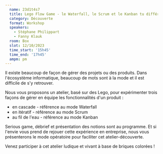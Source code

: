 ```yaml
---
  name: 23d1t4s7
  title: Lego Flow Game - le Waterfall, le Scrum et le Kanban tu différencieras !
  category: Découverte
  format: Workshop
  speakers: 
    - Stéphane Philippart
    - Fanny Klauk
  room: Box
  slot: 12/10/2023
  time_start: '15h45'
  time_end: '17h45'
  ampm: pm
---
```

Il existe beaucoup de façon de gérer des projets ou des produits.
Dans l'écosystème informatique, beaucoup de mots sont à la mode et il est difficile de s'y retrouver.

Nous vous proposons un atelier, basé sur des Lego, pour expérimenter trois façons de gérer en équipe les fonctionnalités d'un produit : 
- en cascade - référence au mode Waterfall
- en itératif - référence au mode Scrum
- au fil de l'eau - référence au mode Kanban

Serious game, débrief et présentation des notions sont au programme.
Et si l'envie vous prend de rejouer cette expérience en entreprise, nous vous présenterons le mode opératoire pour faciliter cet atelier-découverte.

Venez participer à cet atelier ludique et vivant à base de briques colorées !

